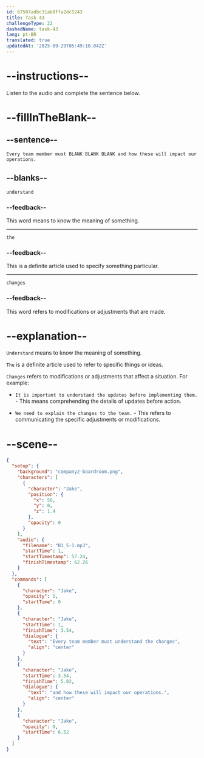 ```yaml
---
id: 67507adbc31ab8ffa2dc5243
title: Task 43
challengeType: 22
dashedName: task-43
lang: pt-BR
translated: true
updatedAt: '2025-09-29T05:49:18.042Z'
---
```


<!-- (Audio) Jake: Every team member must understand the changes and how these will impact our operations. -->

# --instructions--

Listen to the audio and complete the sentence below.

# --fillInTheBlank--

## --sentence--

`Every team member must BLANK BLANK BLANK and how these will impact our operations.`

## --blanks--

`understand`

### --feedback--

This word means to know the meaning of something.

---

`the`

### --feedback--

This is a definite article used to specify something particular.

---

`changes`

### --feedback--

This word refers to modifications or adjustments that are made.

# --explanation--

`Understand` means to know the meaning of something. 

`The` is a definite article used to refer to specific things or ideas.

`Changes` refers to modifications or adjustments that affect a situation. For example:

- `It is important to understand the updates before implementing them.` - This means comprehending the details of updates before action.

- `We need to explain the changes to the team.` - This refers to communicating the specific adjustments or modifications.

# --scene--

```json
{
  "setup": {
    "background": "company2-boardroom.png",
    "characters": [
      {
        "character": "Jake",
        "position": {
          "x": 50,
          "y": 0,
          "z": 1.4
        },
        "opacity": 0
      }
    ],
    "audio": {
      "filename": "B1_5-1.mp3",
      "startTime": 1,
      "startTimestamp": 57.24,
      "finishTimestamp": 62.26
    }
  },
  "commands": [
    {
      "character": "Jake",
      "opacity": 1,
      "startTime": 0
    },
    {
      "character": "Jake",
      "startTime": 1,
      "finishTime": 3.54,
      "dialogue": {
        "text": "Every team member must understand the changes",
        "align": "center"
      }
    },
    {
      "character": "Jake",
      "startTime": 3.54,
      "finishTime": 5.82,
      "dialogue": {
        "text": "and how these will impact our operations.",
        "align": "center"
      }
    },
    {
      "character": "Jake",
      "opacity": 0,
      "startTime": 6.52
    }
  ]
}
```
